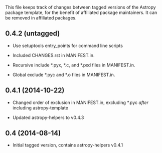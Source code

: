 This file keeps track of changes between tagged versions of the Astropy
package template, for the benefit of affiliated package maintainers. It can
be removed in affiliated packages.

0.4.2 (untagged)
----------------

- Use setuptools entry_points for command line scripts

- Included CHANGES.rst in MANIFEST.in.

- Recursive include *.pyx, *.c, and *.pxd files in MANIFEST.in.

- Global exclude *.pyc and *.o files in MANIFEST.in.

0.4.1 (2014-10-22)
------------------

- Changed order of exclusion in MANIFEST.in, excluding *.pyc *after* including
  astropy-template

- Updated astropy-helpers to v0.4.3

0.4 (2014-08-14)
----------------

- Initial tagged version, contains astropy-helpers v0.4.1
